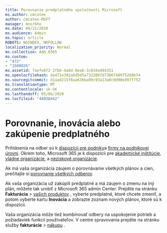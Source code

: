 ```yaml
---
title: Porovnanie predplatného spoločnosti Microsoft
ms.author: cmcatee
author: cmcatee-MSFT
manager: mnirkhe
ms.date: 04/21/2020
ms.audience: Admin
ms.topic: article
ROBOTS: NOINDEX, NOFOLLOW
localization_priority: Normal
ms.collection: Adm_O365
ms.custom:
- "472"
- "1500026"
ms.assetid: faefe872-1fb6-4a0d-8ea6-3c034a484351
ms.openlocfilehash: da471e392abd5d5a732206fd7306f48975268b74
ms.sourcegitcommit: d1aad215f8aa636ba89c93a13a0c9d90e997f752
ms.translationtype: MT
ms.contentlocale: sk-SK
ms.lasthandoff: 05/06/2020
ms.locfileid: "44058442"
---
```

# <a name="compare-upgrade-or-purchase-subscriptions"></a>Porovnanie, inovácia alebo zakúpenie predplatného
  
Prihlásenia na odber sú k [dispozícii pre podniky](https://products.office.com/compare-all-microsoft-office-products?tab=2)a [firmy na podnikovej úrovni](https://products.office.com/business/compare-more-office-365-for-business-plans). Okrem toho, Microsoft 365 je k dispozícii pre [akademické inštitúcie](https://products.office.com/academic/compare-office-365-education-plans), [vládne organizácie](https://products.office.com/government/compare-office-365-government-plans), a [neziskové organizácie](https://products.office.com/nonprofit/office-365-nonprofit-plans-and-pricing?tab=1).
  
Ak má vaša organizácia záujem o porovnávanie všetkých plánov a cien, prečítajte si [porovnanie všetkých odberov](https://products.office.com/business/compare-more-office-365-for-business-plans).
  
Ak vaša organizácia už zakúpili predplatné a má záujem o zmenu na iný plán, môžete tak urobiť z Microsoft 365 admin Center. Prejdite na stránku **Fakturácia** \> [vašich produktov](https://go.microsoft.com/fwlink/p/?linkid=842054) , vyberte predplatné, ktoré chcete zmeniť, a potom vyberte kartu **Inovácia** a zobrazte zoznam nových plánov, ktoré sú k dispozícii.
  
Vaša organizácia môže tiež kombinovať odbery na uspokojenie potrieb a požiadaviek funkcií používateľov. V centre spravovania prejdite na stránku služby **fakturácie** \> [nákupu](https://go.microsoft.com/fwlink/p/?linkid=868433) .